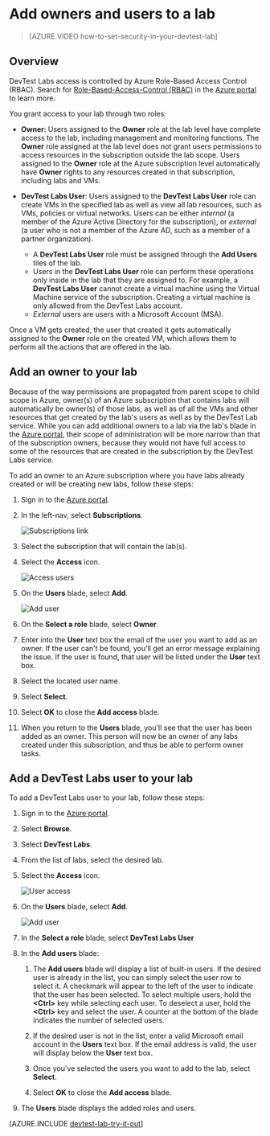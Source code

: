 <properties
	pageTitle="Add owners and users to a lab | Microsoft Azure"
	description="Securely add a user who is not in your subscription to Azure DevTest Labs"
	services="devtest-lab,virtual-machines"
	documentationCenter="na"
	authors="tomarcher"
	manager="douge"
	editor=""/>

<tags
	ms.service="devtest-lab"
	ms.workload="na"
	ms.tgt_pltfrm="na"
	ms.devlang="na"
	ms.topic="article"
	ms.date="08/30/2016"
	ms.author="tarcher"/>

# Add owners and users to a lab

> [AZURE.VIDEO how-to-set-security-in-your-devtest-lab]

## Overview
DevTest Labs access is controlled by Azure Role-Based Access Control (RBAC). Search for [Role-Based-Access-Control (RBAC)](https://azure.microsoft.com/search/?q=role%20based%20access%20control) in the [Azure portal](http://go.microsoft.com/fwlink/p/?LinkID=525040) to learn more.

You grant access to your lab through two roles:

- **Owner**: Users assigned to the **Owner** role at the lab level have complete access to the lab, including management and monitoring functions. The **Owner** role assigned at the lab level does not grant users permissions to access resources in the subscription outside the lab scope. Users assigned to the **Owner** role at the Azure subscription level automatically have **Owner** rights to any resources created in that subscription, including labs and VMs.

-  **DevTest Labs User**: Users assigned to the **DevTest Labs User** role can create VMs in the specified lab as well as view all lab resources, such as VMs, policies or virtual networks. Users can be either *internal* (a member of the Azure Active Directory for the subscription), or *external* (a user who is not a member of the Azure AD, such as a member of a partner organization).
	-  A **DevTest Labs User** role must be assigned through the **Add Users** tiles of the lab.
	-  Users in the **DevTest Labs User** role can perform these operations only inside in the lab that they are assigned to.
	For example, a **DevTest Labs User** cannot create a virtual machine using the Virtual Machine service of the subscription. Creating a virtual machine is only allowed from the DevTest Labs account.
	- *External* users are users with a Microsoft Account (MSA).
 
Once a VM gets created, the user that created it gets automatically assigned to the **Owner** role on the created VM, which allows them to perform all the actions that are offered in the lab.

## Add an owner to your lab

Because of the way permissions are propagated from parent scope to child scope in Azure, owner(s) of an Azure subscription that contains labs will automatically be owner(s) of those labs, as well as of all the VMs and other resources that get created by the lab's users as well as by the DevTest Lab service. While you can add additional owners to a lab via the lab's blade in the [Azure portal](http://go.microsoft.com/fwlink/p/?LinkID=525040), their scope of administration will be more narrow than that of the subscription owners, because they would not have full access to some of the resources that are created in the subscription by the DevTest Labs service. 

To add an owner to an Azure subscription where you have labs already created or will be creating new labs, follow these steps:

1. Sign in to the [Azure portal](http://go.microsoft.com/fwlink/p/?LinkID=525040).

1. In the left-nav, select **Subscriptions**.

	![Subscriptions link](./media/devtest-lab-add-devtest-user/subscriptions.png)
	
1. Select the subscription that will contain the lab(s).

1. Select the **Access** icon. 

	![Access users](./media/devtest-lab-add-devtest-user/access-users.png)

1. On the **Users** blade, select **Add**.

	![Add user](./media/devtest-lab-add-devtest-user/devtest-users-blade.png)

1. On the **Select a role** blade, select **Owner**.

1. Enter into the **User** text box the email of the user you want to add as an owner. If the user can't be found, you'll get an error message explaining the issue. If the user is found, that user will be listed under the **User** text box.

1. Select the located user name.

1. Select **Select**.

1. Select **OK** to close the **Add access** blade.

1. When you return to the **Users** blade, you'll see that the user has been added as an owner. This person will now be an owner of any labs created under this subscription, and thus be able to perform owner tasks. 

## Add a DevTest Labs user to your lab

To add a DevTest Labs user to your lab, follow these steps:

1. Sign in to the [Azure portal](http://go.microsoft.com/fwlink/p/?LinkID=525040).

1. Select **Browse**.

1. Select **DevTest Labs**.

1. From the list of labs, select the desired lab.   

1. Select the **Access** icon.

	![User access](./media/devtest-lab-add-devtest-user/devtest-lab-home-blade.png)

1. On the **Users** blade, select **Add**.

	![Add user](./media/devtest-lab-add-devtest-user/devtest-users-blade.png)

1. In the **Select a role** blade, select **DevTest Labs User**

1. In the **Add users** blade:

	1. The **Add users** blade will display a list of built-in users. If the desired user is already in the list, you can simply select the user row to select it. A checkmark will appear to the left of the user to indicate that the user has been selected. To select multiple users, hold the **&lt;Ctrl>** key while selecting each user. To deselect a user, hold the **&lt;Ctrl>** key and select the user. A counter at the bottom of the blade indicates the number of selected users.

	1. If the desired user is not in the list, enter a valid Microsoft email account in the **Users** text box. If the email address is valid, the user will display below the **User** text box.    

	1. Once you've selected the users you want to add to the lab, select **Select**.

	1. Select **OK** to close the **Add access** blade.

1. The **Users** blade displays the added roles and users.

[AZURE.INCLUDE [devtest-lab-try-it-out](../../includes/devtest-lab-try-it-out.md)]

